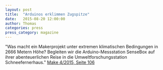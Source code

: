 ```yaml
---
layout: post
title:  "Arduinos erklimmen Zugspitze"
date:   2015-08-20 12:00:00
author: Thomas
categories: press
press_category: magazine
---
```

"Was macht ein Makerprojekt unter extremen klimatischen Bedingungen in 2666 Metern Höhe? Begleiten wir die Arduino-Messstation SenseBox auf ihrer abenteuerlichen Reise in die Umweltforschungsstation Schneefernerhaus."
<a href="http://www.heise.de/make/inhalt/2015/4/106/" target="_blank">Make 4/2015, Seite 106</a>
